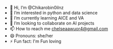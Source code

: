 - 👋 Hi, I’m @Chikarobin0ilnz
- 👀 I’m interested in python and data science 
- 🌱 I’m currently learning AICE and VA
- 💞️ I’m looking to collaborate on AI projects 
- 📫 How to reach me chelseaawuor4@gmail.com
- 😄 Pronouns: she/her 
- ⚡ Fun fact: I'm Fun loving 

<!---
Chikarobin0ilnz/Chikarobin0ilnz is a ✨ special ✨ repository because its `README.md` (this file) appears on your GitHub profile.
You can click the Preview link to take a look at your changes.
--->
